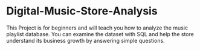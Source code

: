 # Digital-Music-Store-Analysis
This Project is for beginners and will teach you how to analyze the music playlist database. You can examine the dataset with SQL and help the store understand its business growth by answering simple questions.
